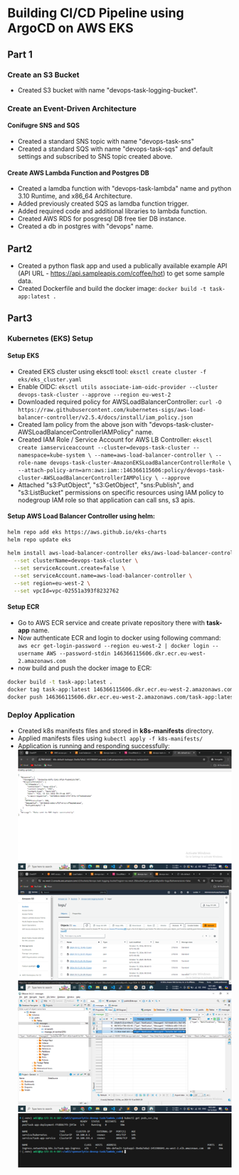 # Building CI/CD Pipeline using ArgoCD on AWS EKS

## Part 1

### Create an S3 Bucket

- Created S3 bucket with name "devops-task-logging-bucket".

### Create an Event-Driven Architecture

#### Conifugre SNS and SQS

- Created a standard SNS topic with name "devops-task-sns"
- Created a standard SQS with name "devops-task-sqs" and default settings and subscribed to SNS topic created above.

#### Create AWS Lambda Function and Postgres DB

- Created a lamdba function with "devops-task-lambda" name and python 3.10 Runtime, and x86_64 Architecture.
- Added previously created SQS as lamdba function trigger.
- Added required code and additional libraries to lambda function.
- Created AWS RDS for posgresql DB free tier DB instance.
- Created a db in postgres with "devops" name.

## Part2

- Created a python flask app and used a publically available example API (API URL - https://api.sampleapis.com/coffee/hot) to get some sample data.
- Created Dockerfile and build the docker image: `docker build -t task-app:latest .`

## Part3

### Kubernetes (EKS) Setup

#### Setup EKS

- Created EKS cluster using eksctl tool: `eksctl create cluster -f eks/eks_cluster.yaml`
- Enable OIDC: `eksctl utils associate-iam-oidc-provider --cluster devops-task-cluster --approve --region eu-west-2`
- Downloaded required policy for AWSLoadBalancerController: `curl -O https://raw.githubusercontent.com/kubernetes-sigs/aws-load-balancer-controller/v2.5.4/docs/install/iam_policy.json`
- Created Iam policy from the above json with "devops-task-cluster-AWSLoadBalancerControllerIAMPolicy" name.
- Created IAM Role / Service Account for AWS LB Controller: `eksctl create iamserviceaccount --cluster=devops-task-cluster --namespace=kube-system \
  --name=aws-load-balancer-controller \
  --role-name devops-task-cluster-AmazonEKSLoadBalancerControllerRole \
  --attach-policy-arn=arn:aws:iam::146366115606:policy/devops-task-cluster-AWSLoadBalancerControllerIAMPolicy \
  --approve`
- Attached "s3:PutObject", "s3:GetObject", "sns:Publish", and "s3:ListBucket" permissions on specific resources using IAM policy to nodegroup IAM role so that application can call sns, s3 apis.

#### Setup AWS Load Balancer Controller using helm:

```sh
helm repo add eks https://aws.github.io/eks-charts
helm repo update eks
```

```sh
helm install aws-load-balancer-controller eks/aws-load-balancer-controller -n kube-system \
  --set clusterName=devops-task-cluster \
  --set serviceAccount.create=false \
  --set serviceAccount.name=aws-load-balancer-controller \
  --set region=eu-west-2 \
  --set vpcId=vpc-02551a393f8232762
```

#### Setup ECR

- Go to AWS ECR service and create private repository there with **task-app** name.
- Now authenticate ECR and login to docker using following command: `aws ecr get-login-password --region eu-west-2 | docker login --username AWS --password-stdin 146366115606.dkr.ecr.eu-west-2.amazonaws.com`
- now build and push the docker image to ECR:

```sh
docker build -t task-app:latest .
docker tag task-app:latest 146366115606.dkr.ecr.eu-west-2.amazonaws.com/task-app:latest
docker push 146366115606.dkr.ecr.eu-west-2.amazonaws.com/task-app:latest
```

### Deploy Application
- Created k8s manifests files and stored in **k8s-manifests** directory.
- Applied manifests files using `kubectl apply -f k8s-manifests/`
- Application is running and responding successfully: 
![app url ss](images/image.png)
![s3 logfile ss](images/image-1.png)
![alt text](images/image-2.png)
![k8s app ss](images/image-3.png)

